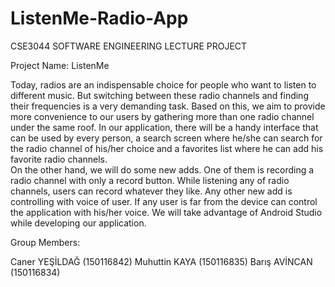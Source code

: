 # ListenMe-Radio-App

CSE3044 SOFTWARE ENGINEERING LECTURE PROJECT

Project Name:  ListenMe

  Today, radios are an indispensable choice for people who want to listen to different music. But switching between these radio channels and finding their frequencies is a very demanding task. Based on this, we aim to provide more convenience to our users by gathering more than one radio channel under the same roof.
In our application, there will be a handy interface that can be used by every person, a search screen where he/she can search for the radio channel of his/her choice and a favorites list where he can add his favorite radio channels.   
    On the other hand, we will do some new adds. One of them is recording a radio channel with only a record button. While listening any of radio channels, users can record whatever they like. Any other new add is controlling with voice of user. If any user is far from the device can control the application with his/her voice. 
 We will take advantage of Android Studio while developing our application.

Group Members:

Caner YEŞİLDAĞ (150116842)
Muhuttin KAYA (150116835)
Barış AVİNCAN (150116834)

